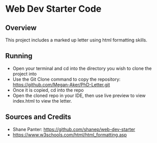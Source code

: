 # Web Dev Starter Code

## Overview

This project includes a marked up letter using html formatting skills. 

## Running

- Open your terminal and cd into the directory you wish to clone the project into 
- Use the Git Clone command to copy the repository: https://github.com/Megan-Aker/PhD-Letter.git
- Once it is copied, cd into the repo
- Open the cloned repo in your IDE, then use live preview to view index.html to view the letter.


## Sources and Credits

- Shane Panter: https://github.com/shanep/web-dev-starter
- https://www.w3schools.com/html/html_formatting.asp
